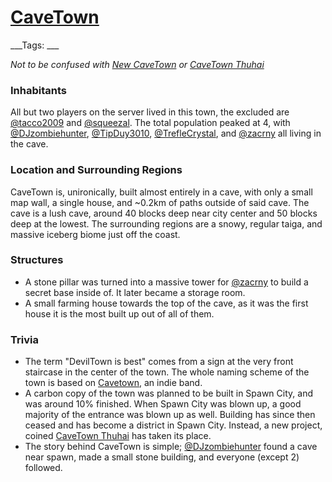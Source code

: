 # [CaveTown](#cavetown)
___Tags: ___

_Not to be confused with [New CaveTown](#new-cavetown) or [CaveTown Thuhai](#second-cavetown)_

### Inhabitants

All but two players on the server lived in this town, the excluded are [@tacco2009](#tacco2009) and [@squeezal](#squeezal). The total population peaked at 4, with [@DJzombiehunter](#djzombiehunter), [@TipDuy3010](#tipduy3010), [@TrefleCrystal](#treflecrystal), and [@zacrny](#zacrny) all living in the cave.

### Location and Surrounding Regions

CaveTown is, unironically, built almost entirely in a cave, with only a small map wall, a single house, and ~0.2km of paths outside of said cave. The cave is a lush cave, around 40 blocks deep near city center and 50 blocks deep at the lowest. The surrounding regions are a snowy, regular taiga, and massive iceberg biome just off the coast.

### Structures

*   A stone pillar was turned into a massive tower for [@zacrny](#zacrny) to build a secret base inside of. It later became a storage room.
*   A small farming house towards the top of the cave, as it was the first house it is the most built up out of all of them.

### Trivia

*   The term "DevilTown is best" comes from a sign at the very front staircase in the center of the town. The whole naming scheme of the town is based on [Cavetown](https://en.wikipedia.org/wiki/Cavetown), an indie band.
*   A carbon copy of the town was planned to be built in Spawn City, and was around 10% finished. When Spawn City was blown up, a good majority of the entrance was blown up as well. Building has since then ceased and has become a district in Spawn City. Instead, a new project, coined [CaveTown Thuhai](#second-cavetown) has taken its place.
*   The story behind CaveTown is simple; [@DJzombiehunter](#djzombiehunter) found a cave near spawn, made a small stone building, and everyone (except 2) followed.